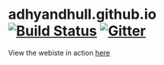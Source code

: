 adhyandhull.github.io  <br>
[![Build Status](https://api.travis-ci.org/jeromelachaud/freelancer-theme.svg?branch=master)](https://travis-ci.org/jeromelachaud/freelancer-theme/)
[![Gitter](https://img.shields.io/gitter/room/nwjs/nw.js.svg)](https://gitter.im/adhyandhull)
=========================

View the webiste in action [here](https://adhyandhull.github.io/)
